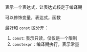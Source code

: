 表示一个表达式，让表达式核定于编译期

可以修饰变量，表达式，函数

最好和 `const` 区分开：
1. `const`: 表示只读，仅仅是一个限制
2. `constexpr`：编译期执行，表示常量